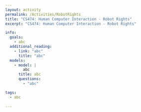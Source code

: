 ```yaml
---
layout: activity
permalink: /Activities/RobotRights
title: "CS474: Human Computer Interaction - Robot Rights"
excerpt: "CS474: Human Computer Interaction - Robot Rights"

info: 
  goals: 
    - abc
  additional_reading:
    - link: "abc"
      title: "abc"       
  models:
    - model: |
        abc
      title: abc
      questions:
        - "abc"

tags:
  - abc
  
---
```

